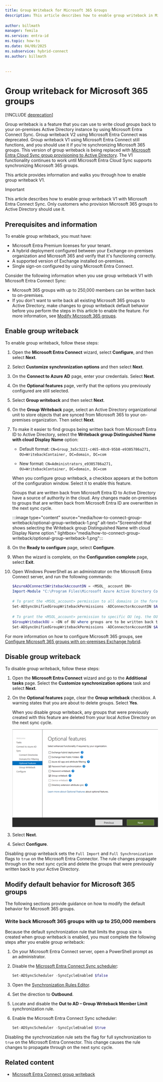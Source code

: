 ```yaml
---
title: Group Writeback for Microsoft 365 Groups
description: This article describes how to enable group writeback in Microsoft Entra Connect by using PowerShell and a wizard.

author: billmath
manager: femila
ms.service: entra-id
ms.topic: how-to
ms.date: 04/09/2025
ms.subservice: hybrid-connect
ms.author: billmath


---
```


# Group writeback for Microsoft 365 groups

[!INCLUDE [deprecation](~/includes/gwb-v2-deprecation.md)]

Group writeback is a feature that you can use to write cloud groups back to your on-premises Active Directory instance by using Microsoft Entra Connect Sync. Group writeback V2 using Microsoft Entra Connect was deprecated. Group writeback V1 using Microsoft Entra Connect still functions, and you should use it if you're synchronizing Microsoft 365 groups. This version of group writeback is being replaced with [Microsoft Entra Cloud Sync group provisioning to Active Directory](../group-writeback-cloud-sync.md). The V1 functionality continues to work until Microsoft Entra Cloud Sync supports synchronizing Microsoft 365 groups.

This article provides information and walks you through how to enable group writeback V1.

> [!IMPORTANT]
> This article describes how to enable group writeback V1 with Microsoft Entra Connect Sync. Only customers who provision Microsoft 365 groups to Active Directory should use it.

## Prerequisites and information

To enable group writeback, you must have:

- Microsoft Entra Premium licenses for your tenant.
- A hybrid deployment configured between your Exchange on-premises organization and Microsoft 365 and verify that it's functioning correctly.
- A supported version of Exchange installed on-premises.
- Single sign-on configured by using Microsoft Entra Connect.

Consider the following information when you use group writeback V1 with Microsoft Entra Connect Sync:

- Microsoft 365 groups with up to 250,000 members can be written back to on-premises.
- If you don't want to write back all existing Microsoft 365 groups to Active Directory, make changes to group writeback default behavior before you perform the steps in this article to enable the feature. For more information, see [Modify Microsoft 365 groups](#modify-default-behavior-for-microsoft-365-groups).

## Enable group writeback

To enable group writeback, follow these steps:

1. Open the **Microsoft Entra Connect** wizard, select **Configure**, and then select **Next**.
1. Select **Customize synchronization options** and then select **Next**.
1. On the **Connect to Azure AD** page, enter your credentials. Select **Next**.
1. On the **Optional features** page, verify that the options you previously configured are still selected.
1. Select **Group writeback** and then select **Next**.
1. On the **Group Writeback** page, select an Active Directory organizational unit to store objects that are synced from Microsoft 365 to your on-premises organization. Then select **Next**.
1. To make it easier to find groups being written back from Microsoft Entra ID to Active Directory, select the **Writeback group Distinguished Name with cloud Display Name** option:

    - Default format:
    `CN=Group_3a5c3221-c465-48c0-95b8-e9305786a271, OU=WritebackContainer, DC=domain, DC=com`  

    - New format:
    `CN=Administrators_e9305786a271, OU=WritebackContainer, DC=domain, DC=com`  

    When you configure group writeback, a checkbox appears at the bottom of the configuration window. Select it to enable this feature.

     Groups that are written back from Microsoft Entra ID to Active Directory have a source of authority in the cloud. Any changes made on-premises to groups that are written back from Microsoft Entra ID are overwritten in the next sync cycle.

     :::image type="content" source="media/how-to-connect-group-writeback/optional-group-writeback-1.png" alt-text="Screenshot that shows selecting the Writeback group Distinguished Name with cloud Display Name option." lightbox="media/how-to-connect-group-writeback/optional-group-writeback-1.png":::

1. On the **Ready to configure** page, select **Configure**.
1. When the wizard is complete, on the **Configuration complete** page, select **Exit**.
1. Open Windows PowerShell as an administrator on the Microsoft Entra Connect server, and run the following commands:

    ```powershell
    $AzureADConnectSWritebackAccountDN = <MSOL_ account DN>
    Import-Module "C:\Program Files\Microsoft Azure Active Directory Connect\AdSyncConfig\AdSyncConfig.psm1"
    
    # To grant the <MSOL_account> permission to all domains in the forest:
    Set-ADSyncUnifiedGroupWritebackPermissions -ADConnectorAccountDN $AzureADConnectSWritebackAccountDN
    
    # To grant the <MSOL_account> permission to specific OU (eg. the OU chosen to writeback Office 365 Groups to):
    $GroupWritebackOU = <DN of OU where groups are to be written back to>
    Set-ADSyncUnifiedGroupWritebackPermissions -ADConnectorAccountDN $AzureADConnectSWritebackAccountDN -ADObjectDN $GroupWritebackOU
    ```

For more information on how to configure Microsoft 365 groups, see [Configure Microsoft 365 groups with on-premises Exchange hybrid](/exchange/hybrid-deployment/set-up-microsoft-365-groups#enable-group-writeback-in-azure-ad-connect).

## Disable group writeback

To disable group writeback, follow these steps:

1. Open the **Microsoft Entra Connect** wizard and go to the **Additional tasks** page. Select the **Customize synchronization options** task and select **Next**.
1. On the **Optional features** page, clear the **Group writeback** checkbox. A warning states that you are about to delete groups. Select **Yes**.

   When you disable group writeback, any groups that were previously created with this feature are deleted from your local Active Directory on the next sync cycle.

   ![Screenshot that shows the Group writeback checkbox to clear.](media/how-to-connect-group-writeback/group-1.png)

1. Select **Next**.
1. Select **Configure**.

Disabling group writeback sets the `Full Import` and `Full Synchronization` flags to `true` on the Microsoft Entra Connector. The rule changes propagate through on the next sync cycle and delete the groups that were previously written back to your Active Directory.

## Modify default behavior for Microsoft 365 groups

The following sections provide guidance on how to modify the default behavior for Microsoft 365 groups.

### Write back Microsoft 365 groups with up to 250,000 members

Because the default synchronization rule that limits the group size is created when group writeback is enabled, you must complete the following steps after you enable group writeback:

1. On your Microsoft Entra Connect server, open a PowerShell prompt as an administrator.
1. Disable the [Microsoft Entra Connect Sync scheduler](./how-to-connect-sync-feature-scheduler.md):

     ``` PowerShell 
     Set-ADSyncScheduler -SyncCycleEnabled $false 
     ``` 

1. Open the [Synchronization Rules Editor](./how-to-connect-create-custom-sync-rule.md).
1. Set the direction to **Outbound**.
1. Locate and disable the **Out to AD – Group Writeback Member Limit** synchronization rule.
1. Enable the Microsoft Entra Connect Sync scheduler:

     ``` PowerShell 
     Set-ADSyncScheduler -SyncCycleEnabled $true 
     ``` 

Disabling the synchronization rule sets the flag for full synchronization to `true` on the Microsoft Entra Connector. This change causes the rule changes to propagate through on the next sync cycle.

## Related content

- [Microsoft Entra Connect group writeback](how-to-connect-group-writeback-v2.md)
